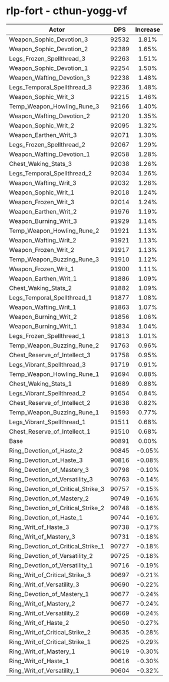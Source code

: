 # rlp-fort - cthun-yogg-vf
| Actor | DPS | Increase |
|---|:---:|:---:|
|Weapon_Sophic_Devotion_3|92532|1.81%|
|Weapon_Sophic_Devotion_2|92389|1.65%|
|Legs_Frozen_Spellthread_3|92263|1.51%|
|Weapon_Sophic_Devotion_1|92254|1.50%|
|Weapon_Wafting_Devotion_3|92238|1.48%|
|Legs_Temporal_Spellthread_3|92236|1.48%|
|Weapon_Sophic_Writ_3|92215|1.46%|
|Temp_Weapon_Howling_Rune_3|92166|1.40%|
|Weapon_Wafting_Devotion_2|92120|1.35%|
|Weapon_Sophic_Writ_2|92095|1.32%|
|Weapon_Earthen_Writ_3|92071|1.30%|
|Legs_Frozen_Spellthread_2|92067|1.29%|
|Weapon_Wafting_Devotion_1|92058|1.28%|
|Chest_Waking_Stats_3|92038|1.26%|
|Legs_Temporal_Spellthread_2|92034|1.26%|
|Weapon_Wafting_Writ_3|92032|1.26%|
|Weapon_Sophic_Writ_1|92018|1.24%|
|Weapon_Frozen_Writ_3|92014|1.24%|
|Weapon_Earthen_Writ_2|91976|1.19%|
|Weapon_Burning_Writ_3|91929|1.14%|
|Temp_Weapon_Howling_Rune_2|91921|1.13%|
|Weapon_Wafting_Writ_2|91921|1.13%|
|Weapon_Frozen_Writ_2|91917|1.13%|
|Temp_Weapon_Buzzing_Rune_3|91910|1.12%|
|Weapon_Frozen_Writ_1|91900|1.11%|
|Weapon_Earthen_Writ_1|91886|1.09%|
|Chest_Waking_Stats_2|91882|1.09%|
|Legs_Temporal_Spellthread_1|91877|1.08%|
|Weapon_Wafting_Writ_1|91863|1.07%|
|Weapon_Burning_Writ_2|91856|1.06%|
|Weapon_Burning_Writ_1|91834|1.04%|
|Legs_Frozen_Spellthread_1|91813|1.01%|
|Temp_Weapon_Buzzing_Rune_2|91763|0.96%|
|Chest_Reserve_of_Intellect_3|91758|0.95%|
|Legs_Vibrant_Spellthread_3|91719|0.91%|
|Temp_Weapon_Howling_Rune_1|91694|0.88%|
|Chest_Waking_Stats_1|91689|0.88%|
|Legs_Vibrant_Spellthread_2|91654|0.84%|
|Chest_Reserve_of_Intellect_2|91638|0.82%|
|Temp_Weapon_Buzzing_Rune_1|91593|0.77%|
|Legs_Vibrant_Spellthread_1|91511|0.68%|
|Chest_Reserve_of_Intellect_1|91510|0.68%|
|Base|90891|0.00%|
|Ring_Devotion_of_Haste_2|90845|-0.05%|
|Ring_Devotion_of_Haste_3|90816|-0.08%|
|Ring_Devotion_of_Mastery_3|90798|-0.10%|
|Ring_Devotion_of_Versatility_3|90763|-0.14%|
|Ring_Devotion_of_Critical_Strike_3|90757|-0.15%|
|Ring_Devotion_of_Mastery_2|90749|-0.16%|
|Ring_Devotion_of_Critical_Strike_2|90748|-0.16%|
|Ring_Devotion_of_Haste_1|90744|-0.16%|
|Ring_Writ_of_Haste_3|90738|-0.17%|
|Ring_Writ_of_Mastery_3|90731|-0.18%|
|Ring_Devotion_of_Critical_Strike_1|90727|-0.18%|
|Ring_Devotion_of_Versatility_2|90725|-0.18%|
|Ring_Devotion_of_Versatility_1|90716|-0.19%|
|Ring_Writ_of_Critical_Strike_3|90697|-0.21%|
|Ring_Writ_of_Versatility_3|90690|-0.22%|
|Ring_Devotion_of_Mastery_1|90677|-0.24%|
|Ring_Writ_of_Mastery_2|90677|-0.24%|
|Ring_Writ_of_Versatility_2|90669|-0.24%|
|Ring_Writ_of_Haste_2|90650|-0.27%|
|Ring_Writ_of_Critical_Strike_2|90635|-0.28%|
|Ring_Writ_of_Critical_Strike_1|90625|-0.29%|
|Ring_Writ_of_Mastery_1|90619|-0.30%|
|Ring_Writ_of_Haste_1|90616|-0.30%|
|Ring_Writ_of_Versatility_1|90604|-0.32%|
